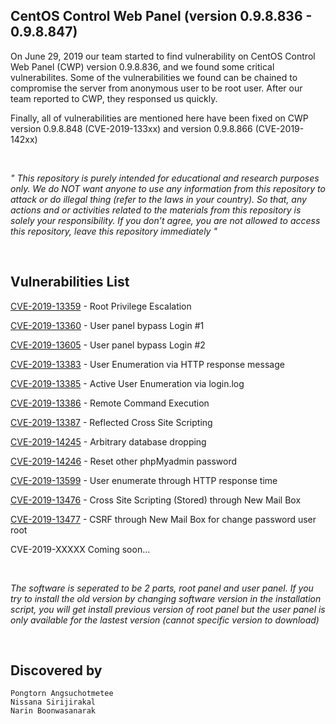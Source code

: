 ## CentOS Control Web Panel (version 0.9.8.836 - 0.9.8.847)
On June 29, 2019 our team started to find vulnerability on CentOS Control Web Panel (CWP) version 0.9.8.836, and we found some critical vulnerabilites. Some of the vulnerabilities we found can be chained to compromise the server from anonymous user to be root user. After our team reported to CWP, they responsed us quickly.

Finally, all of vulnerabilities are mentioned here have been fixed on CWP version 0.9.8.848 (CVE-2019-133xx) and version 0.9.8.866 (CVE-2019-142xx)

<br>

<i>"
This repository is purely intended for educational and research purposes only. We do NOT want anyone to use any information from this repository to attack or do illegal  thing (refer to the laws in your country). So that, any actions and or activities related to the materials from this repository is solely your responsibility. If you don’t agree, you are not allowed to access this repository, leave this repository immediately "
</i>

<br>

## Vulnerabilities List

[CVE-2019-13359](https://github.com/i3umi3iei3ii/CentOS-Control-Web-Panel-CVE/blob/master/CVE-2019-13359.md) - Root Privilege Escalation

[CVE-2019-13360](https://github.com/i3umi3iei3ii/CentOS-Control-Web-Panel-CVE/blob/master/CVE-2019-13360.md) - User panel bypass Login #1

[CVE-2019-13605](https://github.com/i3umi3iei3ii/CentOS-Control-Web-Panel-CVE/blob/master/CVE-2019-13605.md) - User panel bypass Login #2

[CVE-2019-13383](https://github.com/i3umi3iei3ii/CentOS-Control-Web-Panel-CVE/blob/master/CVE-2019-13383.md) - User Enumeration via HTTP response message

[CVE-2019-13385](https://github.com/i3umi3iei3ii/CentOS-Control-Web-Panel-CVE/blob/master/CVE-2019-13385.md) - Active User Enumeration via login.log

[CVE-2019-13386](https://github.com/i3umi3iei3ii/CentOS-Control-Web-Panel-CVE/blob/master/CVE-2019-13386.md) - Remote Command Execution

[CVE-2019-13387](https://github.com/i3umi3iei3ii/CentOS-Control-Web-Panel-CVE/blob/master/CVE-2019-13387.md) - Reflected Cross Site Scripting

[CVE-2019-14245](https://github.com/i3umi3iei3ii/CentOS-Control-Web-Panel-CVE/blob/master/CVE-2019-14245.md) - Arbitrary database dropping

[CVE-2019-14246](https://github.com/i3umi3iei3ii/CentOS-Control-Web-Panel-CVE/blob/master/CVE-2019-14246.md) - Reset other phpMyadmin password

[CVE-2019-13599](https://github.com/i3umi3iei3ii/CentOS-Control-Web-Panel-CVE/blob/master/CVE-2019-13599.md) - User enumerate through HTTP response time

[CVE-2019-13476](https://github.com/i3umi3iei3ii/CentOS-Control-Web-Panel-CVE/blob/master/CVE-2019-13476.md) - Cross Site Scripting (Stored) through New Mail Box

[CVE-2019-13477](https://github.com/i3umi3iei3ii/CentOS-Control-Web-Panel-CVE/blob/master/CVE-2019-13477.md) - CSRF through New Mail Box for change password user root

CVE-2019-XXXXX Coming soon...


<br>

<i>The software is seperated to be 2 parts, root panel and user panel. If you try to install the old version by changing software version in the installation script, you will get install previous version of root panel but the user panel is only available for the lastest version (cannot specific version to download)</i>

<br>

## Discovered by
```
Pongtorn Angsuchotmetee
Nissana Sirijirakal
Narin Boonwasanarak
```
